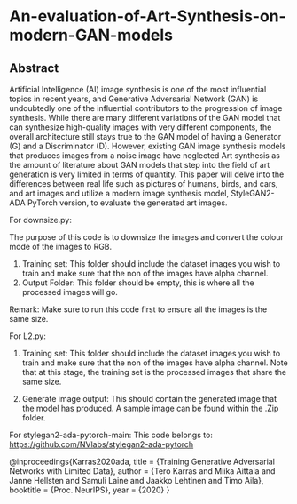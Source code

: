 # An-evaluation-of-Art-Synthesis-on-modern-GAN-models

## Abstract
Artificial Intelligence (AI) image synthesis is one of the most influential topics in recent years,
and Generative Adversarial Network (GAN) is undoubtedly one of the influential contributors
to the progression of image synthesis. While there are many different variations of the GAN
model that can synthesize high-quality images with very different components, the overall
architecture still stays true to the GAN model of having a Generator (G) and a Discriminator
(D). However, existing GAN image synthesis models that produces images from a noise image
have neglected Art synthesis as the amount of literature about GAN models that step into
the field of art generation is very limited in terms of quantity. This paper will delve into the
differences between real life such as pictures of humans, birds, and cars, and art images and
utilize a modern image synthesis model, StyleGAN2-ADA PyTorch version, to evaluate the
generated art images.






For downsize.py:

The purpose of this code is to downsize the images and convert the colour mode of the images to RGB.

1) Training set: This folder should include the dataset images you wish to train and make sure that the non of the images have alpha channel.
2) Output Folder: This folder should be empty, this is where all the processed images will go.

Remark: Make sure to run this code first to ensure all the images is the same size.


For L2.py:

1) Training set: This folder should include the dataset images you wish to train and make sure that the non of the images have alpha channel. Note that at this stage, the training set is the processed images that share the same size.

2) Generate image output: This should contain the generated image that the model has produced. A sample image can be found within the .Zip folder.


For stylegan2-ada-pytorch-main:
This code belongs to: https://github.com/NVlabs/stylegan2-ada-pytorch









@inproceedings{Karras2020ada,
  title     = {Training Generative Adversarial Networks with Limited Data},
  author    = {Tero Karras and Miika Aittala and Janne Hellsten and Samuli Laine and Jaakko Lehtinen and Timo Aila},
  booktitle = {Proc. NeurIPS},
  year      = {2020}
}
